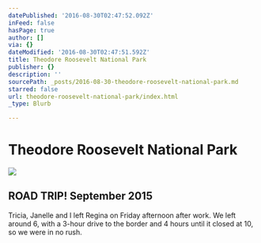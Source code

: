 ```yaml
---
datePublished: '2016-08-30T02:47:52.092Z'
inFeed: false
hasPage: true
author: []
via: {}
dateModified: '2016-08-30T02:47:51.592Z'
title: Theodore Roosevelt National Park
publisher: {}
description: ''
sourcePath: _posts/2016-08-30-theodore-roosevelt-national-park.md
starred: false
url: theodore-roosevelt-national-park/index.html
_type: Blurb

---
```

# Theodore Roosevelt National Park
![](https://the-grid-user-content.s3-us-west-2.amazonaws.com/7ca3ee72-77a2-4e1c-b8fb-4d241e3c664e.jpg)

<article style=""><h1>ROAD TRIP! September 2015</h1><p>Tricia, Janelle and I left Regina on Friday afternoon after work. We left around 6, with a 3-hour drive to the border and 4 hours until it closed at 10, so we were in no rush.</p></article>